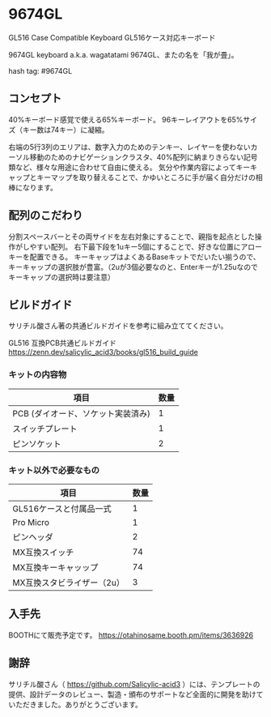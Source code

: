 # 9674GL
GL516 Case Compatible Keyboard
GL516ケース対応キーボード

9674GL keyboard a.k.a. wagatatami
9674GL、またの名を「我が畳」。

hash tag: #9674GL

## コンセプト

40%キーボード感覚で使える65%キーボード。
96キーレイアウトを65%サイズ（キー数は74キー）に凝縮。

右端の5行3列のエリアは、数字入力のためのテンキー、レイヤーを使わないカーソル移動のためのナビゲーションクラスタ、40%配列に納まりきらない記号類など、様々な用途に合わせて自由に使える。
気分や作業内容によってキーキャップとキーマップを取り替えることで、かゆいところに手が届く自分だけの相棒になります。

## 配列のこだわり

分割スペースバーとその両サイドを左右対象にすることで、親指を起点とした操作がしやすい配列。
右下最下段を1uキー5個にすることで、好きな位置にアローキーを配置できる。
キーキャップはよくあるBaseキットでだいたい揃うので、キーキャップの選択肢が豊富。（2uが3個必要なのと、Enterキーが1.25uなのでキーキャップの選択時は要注意）

## ビルドガイド

サリチル酸さん著の共通ビルドガイドを参考に組み立ててください。

GL516 互換PCB共通ビルドガイド
https://zenn.dev/salicylic_acid3/books/gl516_build_guide

### キットの内容物

| 項目                               | 数量 |
| ---------------------------------- | ---- |
| PCB (ダイオード、ソケット実装済み) | 1    |
| スイッチプレート                   | 1    |
| ピンソケット                       | 2    |

### キット以外で必要なもの

| 項目                                                         | 数量 |
| ------------------------------------------------------------ | ---- |
| GL516ケースと付属品一式 | 1    |
| Pro Micro | 1|
| ピンヘッダ |2 |
| MX互換スイッチ                                               | 74   |
| MX互換キーキャッップ                           | 74   |
| MX互換スタビライザー（2u）                                   | 3    |

## 入手先

BOOTHにて販売予定です。
https://otahinosame.booth.pm/items/3636926

## 謝辞

サリチル酸さん（ https://github.com/Salicylic-acid3 ）には、テンプレートの提供、設計データのレビュー、製造・頒布のサポートなど全面的に開発を助けていただきました。ありがとうございます。
